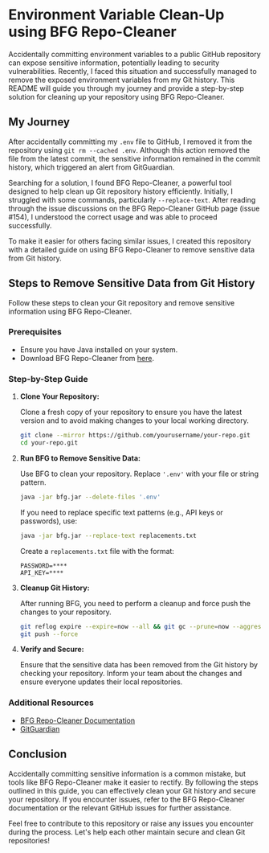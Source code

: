 # Environment Variable Clean-Up using BFG Repo-Cleaner

Accidentally committing environment variables to a public GitHub repository can expose sensitive information, potentially leading to security vulnerabilities. Recently, I faced this situation and successfully managed to remove the exposed environment variables from my Git history. This README will guide you through my journey and provide a step-by-step solution for cleaning up your repository using BFG Repo-Cleaner.

## My Journey

After accidentally committing my `.env` file to GitHub, I removed it from the repository using `git rm --cached .env`. Although this action removed the file from the latest commit, the sensitive information remained in the commit history, which triggered an alert from GitGuardian.

Searching for a solution, I found BFG Repo-Cleaner, a powerful tool designed to help clean up Git repository history efficiently. Initially, I struggled with some commands, particularly `--replace-text`. After reading through the issue discussions on the BFG Repo-Cleaner GitHub page (issue #154), I understood the correct usage and was able to proceed successfully.

To make it easier for others facing similar issues, I created this repository with a detailed guide on using BFG Repo-Cleaner to remove sensitive data from Git history.

## Steps to Remove Sensitive Data from Git History

Follow these steps to clean your Git repository and remove sensitive information using BFG Repo-Cleaner.

### Prerequisites

- Ensure you have Java installed on your system.
- Download BFG Repo-Cleaner from [here](https://rtyley.github.io/bfg-repo-cleaner/).

### Step-by-Step Guide

1. **Clone Your Repository:**

   Clone a fresh copy of your repository to ensure you have the latest version and to avoid making changes to your local working directory.
   ```sh
   git clone --mirror https://github.com/yourusername/your-repo.git
   cd your-repo.git
   ```

2. **Run BFG to Remove Sensitive Data:**

   Use BFG to clean your repository. Replace `'.env'` with your file or string pattern.
   ```sh
   java -jar bfg.jar --delete-files '.env'
   ```

   If you need to replace specific text patterns (e.g., API keys or passwords), use:
   ```sh
   java -jar bfg.jar --replace-text replacements.txt
   ```
   Create a `replacements.txt` file with the format:
   ```
   PASSWORD=****
   API_KEY=****
   ```

3. **Cleanup Git History:**

   After running BFG, you need to perform a cleanup and force push the changes to your repository.
   ```sh
   git reflog expire --expire=now --all && git gc --prune=now --aggressive
   git push --force
   ```

4. **Verify and Secure:**

   Ensure that the sensitive data has been removed from the Git history by checking your repository. Inform your team about the changes and ensure everyone updates their local repositories.

### Additional Resources

- [BFG Repo-Cleaner Documentation](https://rtyley.github.io/bfg-repo-cleaner/)
- [GitGuardian](https://www.gitguardian.com/)

## Conclusion

Accidentally committing sensitive information is a common mistake, but tools like BFG Repo-Cleaner make it easier to rectify. By following the steps outlined in this guide, you can effectively clean your Git history and secure your repository. If you encounter issues, refer to the BFG Repo-Cleaner documentation or the relevant GitHub issues for further assistance.

Feel free to contribute to this repository or raise any issues you encounter during the process. Let's help each other maintain secure and clean Git repositories!
